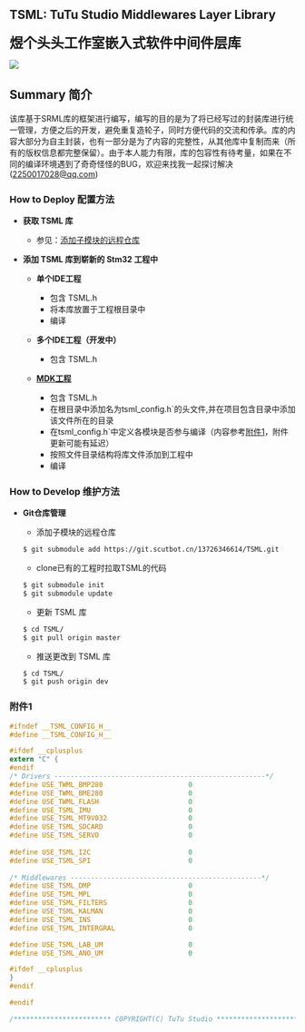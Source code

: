 ## TSML: TuTu Studio Middlewares Layer Library

<Font><font size="5">**煜个头头工作室嵌入式软件中间件层库**</Font>

![](https://img.shields.io/badge/当前版本-V1.0-blue.svg)

## Summary 简介

该库基于SRML库的框架进行编写，编写的目的是为了将已经写过的封装库进行统一管理，方便之后的开发，避免重复造轮子，同时方便代码的交流和传承。库的内容大部分为自主封装，也有一部分是为了内容的完整性，从其他库中复制而来（所有的版权信息都完整保留）。由于本人能力有限，库的包容性有待考量，如果在不同的编译环境遇到了奇奇怪怪的BUG，欢迎来找我一起探讨解决(2250017028@qq.com)



### How to Deploy 配置方法

- __获取 TSML 库__
  
  - 参见：[添加子模块的远程仓库](#添加子模块的远程仓库)
- __添加 TSML 库到崭新的 Stm32 工程中__
  - __单个IDE工程__
    - 包含 TSML.h
    - 将本库放置于工程根目录中
    - 编译
  - __多个IDE工程（开发中）__
    
    - 包含 TSML.h
  - [__MDK工程__](https://git.scutbot.cn/Embedded/20_Project_Template.git)
    - 包含 TSML.h
    - 在根目录中添加名为tsml_config.h`的头文件,并在项目包含目录中添加该文件所在的目录
    - 在tsml_config.h`中定义各模块是否参与编译（内容参考[附件1](#附件1)，附件更新可能有延迟）
    - 按照文件目录结构将库文件添加到工程中
    - 编译
    
    

### How to Develop 维护方法

- __Git仓库管理__

  - 添加子模块的远程仓库

  ```bash
  $ git submodule add https://git.scutbot.cn/13726346614/TSML.git
  ```

  - clone已有的工程时拉取TSML的代码

  ```bash
  $ git submodule init
  $ git submodule update
  ```

  - 更新 TSML 库

  ```bash
  $ cd TSML/
  $ git pull origin master
  ```

  - 推送更改到 TSML 库

  ```bash
  $ cd TSML/
  $ git push origin dev
  ```



### 附件1

```c
#ifndef __TSML_CONFIG_H__
#define __TSML_CONFIG_H__

#ifdef __cplusplus
extern "C" {
#endif
/* Drivers ----------------------------------------------------*/
#define USE_TWML_BMP280                     0
#define USE_TWML_BME280                     0
#define USE_TWML_FLASH                      0
#define USE_TSML_IMU                        0
#define USE_TSML_MT9V032                    0
#define USE_TSML_SDCARD                     0
#define USE_TSML_SERVO                      0
  
#define USE_TSML_I2C                        0
#define USE_TSML_SPI                        0
	
/* Middlewares -----------------------------------------------*/
#define USE_TSML_DMP                        0
#define USE_TSML_MPL                        0
#define USE_TSML_FILTERS                    0
#define USE_TSML_KALMAN                     0
#define USE_TSML_INS                        0
#define USE_TSML_INTERGRAL                  0

#define USE_TSML_LAB_UM						0
#define USE_TSML_ANO_UM                     0

#ifdef __cplusplus
}
#endif

#endif

/************************ COPYRIGHT(C) TuTu Studio **************************/
```

